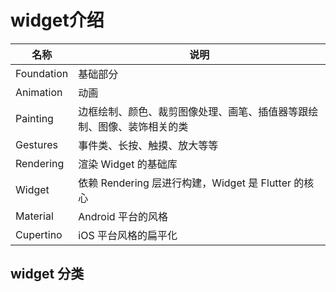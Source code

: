 # widget介绍

| 名称 | 说明 |
| --- | --- |
| Foundation | 基础部分 |
| Animation | 动画 |
| Painting | 边框绘制、颜色、裁剪图像处理、画笔、插值器等跟绘制、图像、装饰相关的类 |
| Gestures | 事件类、长按、触摸、放大等等 |
| Rendering | 渲染 Widget 的基础库 |
| Widget | 依赖 Rendering 层进行构建，Widget 是 Flutter 的核心 |
| Material | Android 平台的风格 |
| Cupertino | iOS 平台风格的扁平化 |

## **widget 分类**

<!-- ![widget Image](~@images/flutter/widget.png) -->
